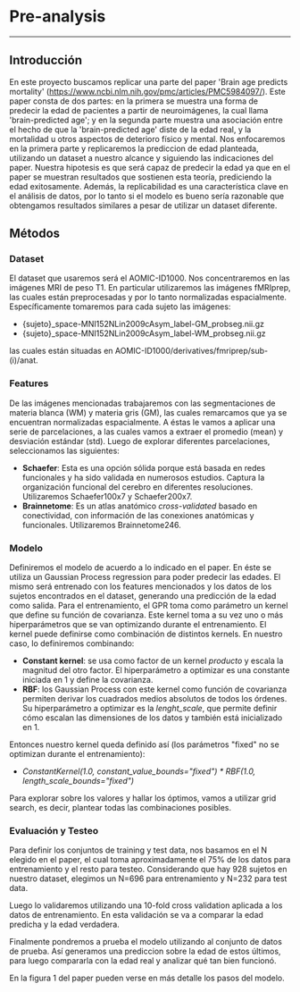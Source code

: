 # Pre-analysis
--------------

## Introducción

En este proyecto buscamos replicar una parte del paper 'Brain age predicts mortality' (https://www.ncbi.nlm.nih.gov/pmc/articles/PMC5984097/). Este paper consta de dos partes: en la primera se muestra una forma de predecir la edad de pacientes a partir de neuroimágenes, la cual llama 'brain-predicted age'; y en la segunda parte muestra una asociación entre el hecho de que la 'brain-predicted age' diste de la edad real, y la mortalidad u otros aspectos de deterioro físico y mental. Nos enfocaremos en la primera parte y replicaremos la prediccion de edad planteada, utilizando un dataset a nuestro alcance y siguiendo las indicaciones del paper. Nuestra hipotesis es que será capaz de predecir la edad ya que en el paper se muestran resultados que sostienen esta teoría, prediciendo la edad exitosamente. Además, la replicabilidad es una característica clave en el análisis de datos, por lo tanto si el modelo es bueno sería razonable que obtengamos resultados similares a pesar de utilizar un dataset diferente.

## Métodos

### Dataset

El dataset que usaremos será el AOMIC-ID1000. Nos concentraremos en las imágenes MRI de peso T1. En particular utilizaremos las imágenes fMRIprep, las cuales están preprocesadas y por lo tanto normalizadas espacialmente.
Específicamente tomaremos para cada sujeto las imágenes:

* {sujeto}_space-MNI152NLin2009cAsym_label-GM_probseg.nii.gz
* {sujeto}_space-MNI152NLin2009cAsym_label-WM_probseg.nii.gz

las cuales están situadas en AOMIC-ID1000/derivatives/fmriprep/sub-(i)/anat.



### Features

De las imágenes mencionadas trabajaremos con las segmentaciones de materia blanca (WM) y materia gris (GM), las cuales remarcamos que ya se encuentran normalizadas espacialmente. A éstas le vamos a aplicar una serie de parcelaciones, a las cuales vamos a extraer el promedio (mean) y desviación estándar (std). Luego de explorar diferentes parcelaciones, seleccionamos las siguientes:
- **Schaefer**: Esta es una opción sólida porque está basada en redes funcionales y ha sido validada en numerosos estudios. Captura la organización funcional del cerebro en diferentes resoluciones. Utilizaremos Schaefer100x7 y Schaefer200x7.
- **Brainnetome**: Es un atlas anatómico *cross-validated* basado en conectividad, con información de las conexiones anatómicas y funcionales. Utilizaremos Brainnetome246.


### Modelo

Definiremos el modelo de acuerdo a lo indicado en el paper. En éste se utiliza un Gaussian Process regression para poder predecir las edades. El mismo será entrenado con los features mencionados y los datos de los sujetos encontrados en el dataset, generando una predicción de la edad como salida. Para el entrenamiento, el GPR toma como parámetro un kernel que define su función de covarianza. Este kernel toma a su vez uno o más hiperparámetros que se van optimizando durante el entrenamiento. El kernel puede definirse como combinación de distintos kernels. En nuestro caso, lo definiremos combinando:
- **Constant kernel**: se usa como factor de un kernel *producto* y escala la magnitud del otro factor. El hiperparámetro a optimizar es una constante iniciada en 1 y define la covarianza.
- **RBF**: los Gaussian Process con este kernel como función de covarianza permiten derivar los cuadrados medios absolutos de todos los órdenes. Su hiperparámetro a optimizar es la *lenght_scale*, que permite definir cómo escalan las dimensiones de los datos y también está inicializado en 1.
  
Entonces nuestro kernel queda definido así (los parámetros "fixed" no se optimizan durante el entrenamiento): 
- *ConstantKernel(1.0, constant_value_bounds="fixed") * RBF(1.0, length_scale_bounds="fixed")*

Para explorar sobre los valores y hallar los óptimos, vamos a utilizar grid search, es decir, plantear todas las combinaciones posibles.
  


### Evaluación y Testeo
Para definir los conjuntos de training y test data, nos basamos en el N elegido en el paper, el cual toma aproximadamente el 75% de los datos para entrenamiento y el resto para testeo. Considerando que hay 928 sujetos en nuestro dataset, elegimos un N=696 para entrenamiento y N=232 para test data.

Luego lo validaremos utilizando una 10-fold cross validation aplicada a los datos de entrenamiento. En esta validación se va a comparar la edad predicha y la edad verdadera. 

Finalmente pondremos a prueba el modelo  utilizando al conjunto de datos de prueba. Así generamos una prediccion sobre la edad de estos últimos, para luego compararla con la edad real y analizar qué tan bien funcionó. 

En la figura 1 del paper pueden verse en más detalle los pasos del modelo.
